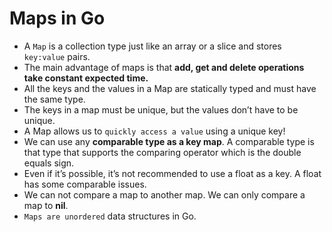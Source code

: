 # Maps in Go
- A ````Map```` is a collection type just like an array or a slice and stores ````key:value```` pairs.
- The main advantage of maps is that **add, get and delete operations take constant expected time.**
- All the keys and the values in a Map are statically typed and must have the same type.
- The keys in a map must be unique, but the values don’t have to be unique.
- A Map allows us to ````quickly access a value```` using a unique key!
- We can use any **comparable type as a key map**. A comparable type is that type that
supports the comparing operator which is the double equals sign.
- Even if it’s possible, it’s not recommended to use a float as a key. A float has some
comparable issues.
- We can not compare a map to another map. We can only compare a map to **nil**.
- ````Maps are unordered```` data structures in Go.
